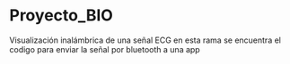 # Proyecto_BIO
Visualización inalámbrica de una señal ECG en esta rama se encuentra el codigo para enviar la señal por bluetooth a una app
